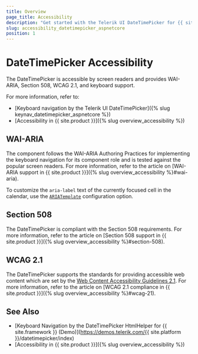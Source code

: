 ```yaml
---
title: Overview
page_title: Accessibility
description: "Get started with the Telerik UI DateTimePicker for {{ site.framework }} and learn about its accessibility support for WAI-ARIA, Section 508, and WCAG 2.1."
slug: accessibility_datetimepicker_aspnetcore
position: 1
---
```


# DateTimePicker Accessibility

The DateTimePicker is accessible by screen readers and provides WAI-ARIA, Section 508, WCAG 2.1, and keyboard support.

For more information, refer to:
* [Keyboard navigation by the Telerik UI DateTimePicker]({% slug keynav_datetimepicker_aspnetcore %})
* [Accessibility in {{ site.product }}]({% slug overview_accessibility %})

## WAI-ARIA

The component follows the WAI-ARIA Authoring Practices for implementing the keyboard navigation for its component role and is tested against the popular screen readers. For more information, refer to the article on [WAI-ARIA support in {{ site.product }}]({% slug overview_accessibility %}#wai-aria).

To customize the `aria-label` text of the currently focused cell in the calendar, use the [`ARIATemplate`](/api/Kendo.Mvc.UI.Fluent/DateTimePickerBuilder#ariatemplatesystemstring) configuration option.

## Section 508

The DateTimePicker is compliant with the Section 508 requirements. For more information, refer to the article on [Section 508 support in {{ site.product }}]({% slug overview_accessibility %}#section-508).

## WCAG 2.1

The DateTimePicker supports the standards for providing accessible web content which are set by the [Web Content Accessibility Guidelines 2.1](https://www.w3.org/TR/WCAG/). For more information, refer to the article on [WCAG 2.1 compliance in {{ site.product }}]({% slug overview_accessibility %}#wcag-21).

## See Also

* [Keyboard Navigation by the DateTimePicker HtmlHelper for {{ site.framework }} (Demo)](https://demos.telerik.com/{{ site.platform }}/datetimepicker/index)
* [Accessibility in {{ site.product }}]({% slug overview_accessibility %})
